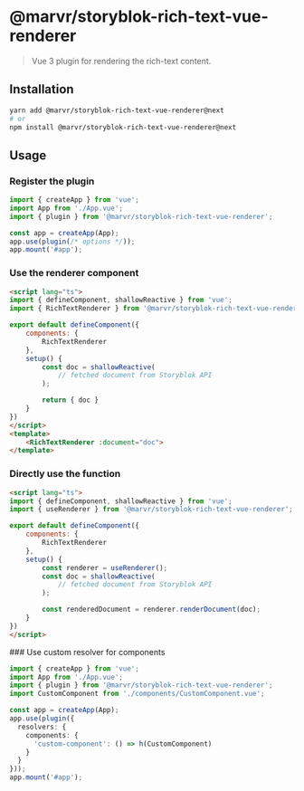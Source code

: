 # @marvr/storyblok-rich-text-vue-renderer

> Vue 3 plugin for rendering the rich-text content.

## Installation

```bash
yarn add @marvr/storyblok-rich-text-vue-renderer@next
# or
npm install @marvr/storyblok-rich-text-vue-renderer@next
```

## Usage

### Register the plugin
```ts
import { createApp } from 'vue';
import App from './App.vue';
import { plugin } from '@marvr/storyblok-rich-text-vue-renderer';

const app = createApp(App);
app.use(plugin(/* options */));
app.mount('#app');
```

### Use the renderer component

```html
<script lang="ts">
import { defineComponent, shallowReactive } from 'vue';
import { RichTextRenderer } from '@marvr/storyblok-rich-text-vue-renderer';

export default defineComponent({
    components: {
        RichTextRenderer
    },
    setup() {
        const doc = shallowReactive(
            // fetched document from Storyblok API
        );

        return { doc }
    }
})
</script>
<template>
    <RichTextRenderer :document="doc">
</template>
```

### Directly use the function

```html
<script lang="ts">
import { defineComponent, shallowReactive } from 'vue';
import { useRenderer } from '@marvr/storyblok-rich-text-vue-renderer';

export default defineComponent({
    components: {
        RichTextRenderer
    },
    setup() {
        const renderer = useRenderer();
        const doc = shallowReactive(
            // fetched document from Storyblok API
        );

        const renderedDocument = renderer.renderDocument(doc);
    }
})
</script>
```

### Use custom resolver for components

```ts
import { createApp } from 'vue';
import App from './App.vue';
import { plugin } from '@marvr/storyblok-rich-text-vue-renderer';
import CustomComponent from './components/CustomComponent.vue';

const app = createApp(App);
app.use(plugin({
  resolvers: {
    components: {
      'custom-component': () => h(CustomComponent)
    }
  }
}));
app.mount('#app');
```